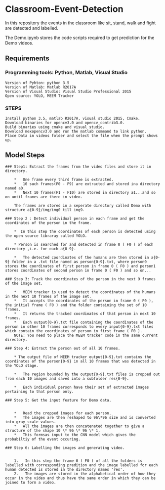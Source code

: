 # Classroom-Event-Detection
In this repository the events in the classroom like sit, stand, walk and fight are detected and labelled.

The Demo.ipynb stores the code scripts required to get prediction for the Demo videos.

## Requirements
### Programming tools: Python, Matlab, Visual Studio
	Version of Pyhton: python 3.5
	Version of Matlab: Matlab R2017A
	Version of Visual Studio: Visual Studio Professional 2015
	Open source: YOLO, MEEM Tracker
	
### STEPS
	Install python 3.5, matlab R2017A, visual studio 2015, Cmake.
	Download binaries for opencv3.0 and opencv_contrib3.0.
	Build binaries using cmake and visual studio.
	Download mexopencv3.0 and run the matlab command to link python.
	Place Data in videos folder and select the file when the prompt shows up.

## Model Steps
	### Step1: Extract the frames from the video files and store it in directory.

		*   One frame every third frame is extracted.
		*   10 such frames(F0 - F9) are extracted and stored ina directory named a0.
		*   Next 10 frames(F1 - F10) are stored in directory a1...and so on until frames are there in video.

		The frames are stored in a seperate directory called Demo with structure a{0-9}/img/img0 till img9.

	### Step 2 : Detect individual person in each frame and get the coordinates of the person in the frame.

		*  In this step the coordinates of each person is detected using the open source libraray called YOLO.

		* Person is searched for and detected in frame 0 ( F0 ) of each directory ,i.e. for each a{0-9}.

		*   The detected coordinates of the humans are then stored in a{0-9} folder in a .txt file named as person{0-9}.txt, where person0 stores the coordinates of first person in frame 0 ( F0 ) and person1 stores coordinates of second person in frame 0 ( F0 ) and so on...

	### Step 3: Track the coordinates of the person in the next 9 frames of the image set.

		*   MEEM tracker is used to detect the coordinates of the humans in the next 10 frames of the image set.
		*   It accepts the coordinates of the person in frame 0 ( F0 ), the initial frame ( F0 ) and the folder containing the set of 10 frames.
		*   It returns the tracked coordinates of that person in next 10 frames.
		*   Each output{0-9}.txt file containing the coordinates of the person in other 10 frames corresponds to every input{0-9}.txt files which contain the coordinates of person in first frame ( F0 ).
		NOTE: You need to place the MEEM tracker code in the same current directory.

	### Step 4: Extract the person out of all 10 frames.

		* The output file of MEEM tracker output{0-9}.txt contains the coordinates of the person{0-9} in all 10 frames that was detected in the YOLO stage.   

		*   The region bounded by the output{0-9}.txt files is cropped out from each 10 images and saved into a subfolder res{0-9}.

		*   Each individual person have their set of extracted images pertaining to that person only.

	### Step 5: Get the input feature for Demo data.


		*   Read the cropped images for each person. 
		*   The images are then reshaped to 96\*96 size and is converted into gray scale values.
		*   All the images are then concatenated together to give a structure of the shape 10 \* 96 \* 96 \* 1.
		*   This formsas input to the CNN model which gives the probabiltiy of the event occuring.

	### Step 6: Labelling the images and generating video.


		1.   In this step the frame 0 ( F0 ) of all the folders is labelled with corresponding predition and the image labelled for each human detected is stored in the directory names 'res'.
		2.   The images are stored in the alphabetical order of how they occur in the video and thus have the same order in which they can be joined to form a video.
